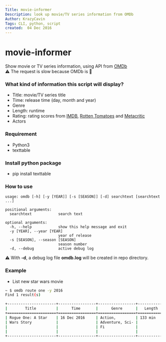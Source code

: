 ```yaml
---
Title: movie-informer
Description: look up movie/TV series information from OMDb
Author: KrazyCavin
Tags: CLI, python, script
created:  04 Dec 2016
---
```


movie-informer
==============
Show movie or TV series information, using API from [OMDb](http://www.omdbapi.com/)<br/>
:warning: The request is slow because OMDb is :snail:

### What kind of information this script will display?
* Title: movie/TV series title
* Time: release time (day, month and year)
* Genre
* Length: runtime
* Rating: rating scores from [IMDB](https://www.imdb.com), [Rotten Tomatoes](https://www.rottentomatoes.com/) and [Metacritic](http://www.metacritic.com/movie)
* Actors

### Requirement
* Python3
* texttable

### Install python package
* pip install texttable

### How to use
```
usage: omdb [-h] [-y [YEAR]] [-s [SEASON]] [-d] searchtext [searchtext ...]

positional arguments:
  searchtext            search text

optional arguments:
  -h, --help            show this help message and exit
  -y [YEAR], --year [YEAR]
                        year of release
  -s [SEASON], --season [SEASON]
                        season number
  -d, --debug           active debug log
```
:warning: With **-d**, a debug log file **omdb.log** will be created in repo directory.

### Example
* List new star wars movie
```bash
~ $ omdb route one -y 2016
Find 1 result(s)

+----------------------+-----------------+-----------------+------------+----------------------+----------------------+
|        Title         |      Time       |      Genre      |   Length   |        Rating        |        Actors        |
+======================+=================+=================+============+======================+======================+
| Rogue One: A Star    | 16 Dec 2016     | Action,         | 133 min    |                      | Felicity Jones, Mads |
| Wars Story           |                 | Adventure, Sci- |            |                      | Mikkelsen, Ben       |
|                      |                 | Fi              |            |                      | Mendelsohn, Riz      |
|                      |                 |                 |            |                      | Ahmed                |
+----------------------+-----------------+-----------------+------------+----------------------+----------------------+
```

